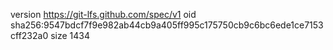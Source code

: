 version https://git-lfs.github.com/spec/v1
oid sha256:9547bdcf7f9e982ab44cb9a405ff995c175750cb9c6bc6ede1ce7153cff232a0
size 1434

